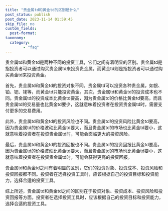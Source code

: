 ```yaml
---
title: "贵金属td和黄金td的区别是什么"
post_status: publish
post_date: 2023-11-14 01:59:45
skip_file: no
custom_fields: 
  post-format: 
taxonomy:
  category:
        - "faq"
---
```


贵金属td和黄金td是两种不同的投资工具，它们之间有着明显的区别。贵金属td是指投资者可以通过购买贵金属td来投资贵金属，而黄金td则是指投资者可以通过购买黄金td来投资黄金。

首先，贵金属td和黄金td的投资对象不同。贵金属td可以投资各种贵金属，如银、铂、钯、铑等，而黄金td只能投资黄金。其次，贵金属td和黄金td的投资成本也不同。贵金属td的投资成本比黄金td要高，因为贵金属td的价格比黄金td要高，而且贵金属td的交易量也比黄金td要少，这就意味着投资者在投资贵金属td时，需要支付更多的交易费用。

此外，贵金属td和黄金td的投资风险也不同。贵金属td的投资风险比黄金td要高，因为贵金属td的价格波动比黄金td要大，而且贵金属td的市场也比黄金td要小，这就意味着投资者在投资贵金属td时，可能会面临更大的投资风险。

最后，贵金属td和黄金td的投资回报也不同。贵金属td的投资回报比黄金td要高，因为贵金属td的价格波动比黄金td要大，而且贵金属td的市场也比黄金td要小，这就意味着投资者在投资贵金属td时，可能会获得更高的投资回报。

贵金属td和黄金td之间有着明显的区别，它们的投资对象、投资成本、投资风险和投资回报都不同。投资者在选择投资工具时，应该根据自己的投资目标和投资能力，选择合适的投资工具。

综上所述，贵金属td和黄金td之间的区别在于投资对象、投资成本、投资风险和投资回报等方面。投资者在选择投资工具时，应该根据自己的投资目标和投资能力，选择合适的投资工具。
